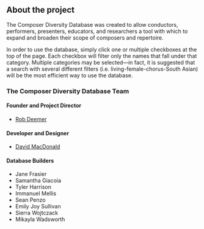 ## About the project

The Composer Diversity Database was created to allow conductors, performers, presenters, educators, and researchers a tool with which to expand and broaden their scope of composers and repertoire.

In order to use the database, simply click one or multiple checkboxes at the top of the page. Each checkbox will filter only the names that fall under that category. Multiple categories may be selected—in fact, it is suggested that a search with several different filters (i.e. living-female-chorus-South Asian) will be the most efficient way to use the database.

<section class="team">

### The Composer Diversity Database Team

#### Founder and Project Director

- [Rob Deemer](http://robdeemer.com/)

#### Developer and Designer

- [David MacDonald](https://davidmacdonaldmusic.com)

#### Database Builders

- Jane Frasier
- Samantha Giacoia
- Tyler Harrison
- Immanuel Mellis
- Sean Penzo
- Emily Joy Sullivan
- Sierra Wojtczack
- Mikayla Wadsworth

</section>

